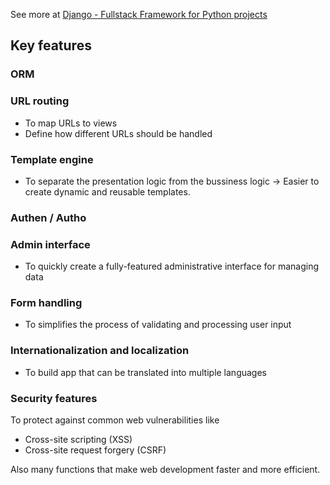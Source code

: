 See more at [Django - Fullstack Framework for Python projects](https://william-phan.notion.site/Django-Fullstack-Framework-for-Python-projects-e4068a2596fd43b893c83d8a973497d8)

## Key features
### ORM

### URL routing
- To map URLs to views
- Define how different URLs should be handled

### Template engine
- To separate the presentation logic from the bussiness logic
-> Easier to create dynamic and reusable templates.

### Authen / Autho

### Admin interface
- To quickly create a fully-featured administrative interface for managing data

### Form handling
- To simplifies the process of validating and processing user input

### Internationalization and localization
- To build app that can be translated into multiple languages

### Security features
To protect against common web vulnerabilities like
- Cross-site scripting (XSS)
- Cross-site request forgery (CSRF)

Also many functions that make web development faster and more efficient.

